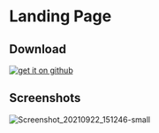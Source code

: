 # Landing Page

## Download

<a href = "https://github.com/Sahibjadatalib/PasswordManagerApp/releases/latest">
  <img border="0" alt="get it on github" src="https://user-images.githubusercontent.com/67537548/133410718-647a332b-8a8f-4ce1-939b-b49b2ea10652.png"/>
</a>

## Screenshots
![Screenshot_20210922_151246-small](https://user-images.githubusercontent.com/67537548/134321705-222beb53-1376-4bc8-b08d-e71052ead787.png)

